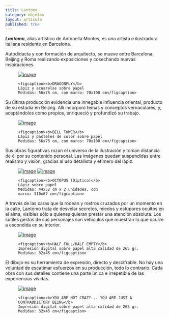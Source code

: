 ```yaml
---
title: Lantomo
category: objetos
layout: articulo
published: true
---
```


<b>*Lantomo*</b>, alias artístico de Antonella Montes, es una artista e ilustradora italiana residente en Barcelona.

Autodidacta y con formación de arquitecto, se mueve entre Barcelona, Beijing y Roma realizando exposiciones y 
cosechando nuevas inspiraciones.

<figure>
	<a href="/images/Lantomo/DRAGONFLY-RED.jpg"><img src="/images/Lantomo/DRAGONFLY-RED.jpg" alt="image"></a>

	<figcaption><b>DRAGONFLY</b>
    Lápiz y acuarelas sobre papel 
    Medidas: 56x75 cm, con marco: 70x100 cm</figcaption>
</figure>

Su última producción evidencia una innegable influencia oriental, producto de su estadía en Beijing. Allí incorporó 
temas y conceptos vernaculares, y, aceptándolos como propios, enriqueció y profundizó su trabajo.

<figure>
	<a href="/images/Lantomo/BELL-TOWER-RED.jpg"><img src="/images/Lantomo/BELL-TOWER-RED.jpg" alt="image"></a>

	<figcaption><b>BELL TOWER</b> 
    Lápiz y pasteles de color sobre papel 
    Medidas: 56x75 cm, con marco: 70x100 cm</figcaption>
</figure>

Sus obras figurativas rozan el universo de la ilustración y toman distancia de él por su contenido personal. Las 
imágenes quedan suspendidas entre realismo y visión, gracias al uso detallista y efímero del lápiz.

<figure class="half">
	<a href="/images/Lantomo/OCTOPUS-PART-I-RED.jpg"><img src="/images/Lantomo/OCTOPUS-PART-I-RED.jpg" alt="image"></a>
	<a href="/images/Lantomo/OCTOPUS-PART-II-RED.jpg"><img src="/images/Lantomo/OCTOPUS-PART-II-RED.jpg" alt="image"></a>

	<figcaption><b>OCTOPUS (Díptico)</b> 
    Lápiz sobre papel 
    Medidas: 44x52 cm x 2 unidades, con 
    marco: 110x67 cm</figcaption>
</figure>

A través de las caras que la rodean y rostros cruzados por un momento en la calle, Lantomo trata de desvelar secretos, 
miedos y estupores ocultos en el alma, visibles sólo a quienes quieran prestar una atención absoluta. Los sutiles 
gestos de sus personajes son vehículos que muestran lo que ocurre a escondida en su interior. 

<figure>
	<a href="/images/Lantomo/HalfFullHalfEmpty.jpg"><img src="/images/Lantomo/HalfFullHalfEmpty.jpg" alt="image"></a>

	<figcaption><b>HALF FULL/HALF EMPTY</b>
    Impresión digital sobre papel alta calidad de 265 gr. 
    Medidas: 32x45 cm</figcaption>
</figure>

El dibujo es su herramienta de expresión, directo y descifrable. No hay una voluntad de escatimar esfuerzos en su 
producción, todo lo contrario. Cada obra con sus detalles contiene una parte única e irrepetible de las experiencias 
vividas.

<figure>
	<a href="/images/Lantomo/YOU-ARE-CRAZY-RED.jpg"><img src="/images/Lantomo/YOU-ARE-CRAZY-RED.jpg" alt="image"></a>

	<figcaption><b>YOU ARE NOT CRAZY... YOU ARE JUST A CONTRADDICTORY BEING</b> 
    Impresión digital sobre papel alta calidad de 265 gr. 
    Medidas: 32x45 cm</figcaption>
</figure>